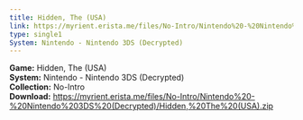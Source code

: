 ```yaml
---
title: Hidden, The (USA)
link: https://myrient.erista.me/files/No-Intro/Nintendo%20-%20Nintendo%203DS%20(Decrypted)/Hidden,%20The%20(USA).zip
type: single1
System: Nintendo - Nintendo 3DS (Decrypted)
---
```

<b>Game:</b> Hidden, The (USA)<br>
<b>System:</b> Nintendo - Nintendo 3DS (Decrypted)<br>
<b>Collection:</b> No-Intro<br>
<b>Download:</b> https://myrient.erista.me/files/No-Intro/Nintendo%20-%20Nintendo%203DS%20(Decrypted)/Hidden,%20The%20(USA).zip